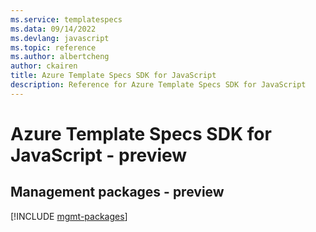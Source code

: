 ```yaml
---
ms.service: templatespecs
ms.data: 09/14/2022
ms.devlang: javascript
ms.topic: reference
ms.author: albertcheng
author: ckairen
title: Azure Template Specs SDK for JavaScript
description: Reference for Azure Template Specs SDK for JavaScript
---
```

# Azure Template Specs SDK for JavaScript - preview

## Management packages - preview
[!INCLUDE [mgmt-packages](template-specs-mgmt-index.md)]